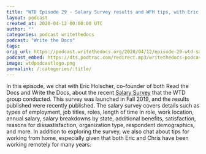 ```yaml
---
title: "WTD Episode 29 - Salary Survey results and WFH tips, with Eric Holscher"
layout: podcast
created_at: 2020-04-12 00:00:00 UTC
author: ""
categories: podcast writethedocs
podcast: "Write the Docs"
tags: 
orig_url: https://podcast.writethedocs.org/2020/04/12/episode-29-wtd-salary-survey-and-wfh/
podcast_embed: https://dts.podtrac.com/redirect.mp3/writethedocs-podcast.s3-us-west-2.amazonaws.com/episode29_wtd_salary_survey_wfh.mp3
image: wtdpodcastlogo.png
permalink: /:categories/:title/
---
```

In this episode, we chat with Eric Holscher, co-founder of both Read the Docs and Write the Docs, about the recent [Salary Survey](https://www.writethedocs.org/surveys/salary-survey/2019/) that the WTD group conducted. This survey was launched in Fall 2019, and the results published were recently published. The salary survey covers details such as types of employment, job titles, roles, length of time in role, work location, annual salary, salary breakdowns by state, additional benefits, satisfaction, reasons for dissastisfaction, organization type, respondent demographics, and more. In addition to exploring the survey, we also chat about tips for working from home, especially given that both Eric and Chris have been working remotely for many years.